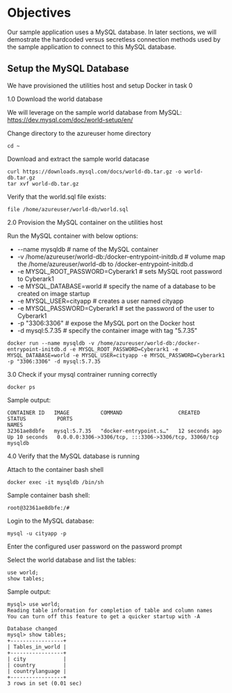 # Objectives
Our sample application uses a MySQL database.
In later sections, we will demostrate the hardcoded versus secretless connection methods used by the sample application to connect to this MySQL database.

## Setup the MySQL Database

We have provisioned the utilities host and setup Docker in task 0

1.0 Download the world database

We will leverage on the sample world database from MySQL: https://dev.mysql.com/doc/world-setup/en/

Change directory to the azureuser home directory
```console
cd ~
```

Download and extract the sample world datacase
```console
curl https://downloads.mysql.com/docs/world-db.tar.gz -o world-db.tar.gz
tar xvf world-db.tar.gz
```

Verify that the world.sql file exists:
```console
file /home/azureuser/world-db/world.sql
```

2.0 Provision the MySQL container on the utilities host

Run the MySQL container with below options:
- --name mysqldb # name of the MySQL container
- -v /home/azureuser/world-db:/docker-entrypoint-initdb.d # volume map the /home/azureuser/world-db to /docker-entrypoint-initdb.d
- -e MYSQL_ROOT_PASSWORD=Cyberark1 # sets MySQL root password to Cyberark1
- -e MYSQL_DATABASE=world # specify the name of a database to be created on image startup
- -e MYSQL_USER=cityapp # creates a user named cityapp
- -e MYSQL_PASSWORD=Cyberark1 # set the password of the user to Cyberark1
- -p "3306:3306" # expose the MySQL port on the Docker host
- -d mysql:5.7.35 # specify the container image with tag "5.7.35"

```console
docker run --name mysqldb -v /home/azureuser/world-db:/docker-entrypoint-initdb.d -e MYSQL_ROOT_PASSWORD=Cyberark1 -e MYSQL_DATABASE=world -e MYSQL_USER=cityapp -e MYSQL_PASSWORD=Cyberark1 -p "3306:3306" -d mysql:5.7.35
```

3.0 Check if your mysql contrainer running correctly

```console
docker ps
```

Sample output:
```console
CONTAINER ID   IMAGE          COMMAND                  CREATED          STATUS          PORTS                                                  NAMES
32361ae8dbfe   mysql:5.7.35   "docker-entrypoint.s…"   12 seconds ago   Up 10 seconds   0.0.0.0:3306->3306/tcp, :::3306->3306/tcp, 33060/tcp   mysqldb
```

4.0 Verify that the MySQL database is running

Attach to the container bash shell
```console
docker exec -it mysqldb /bin/sh
```

Sample container bash shell:
```console
root@32361ae8dbfe:/#
```

Login to the MySQL database:
```console
mysql -u cityapp -p
```
Enter the configured user password on the password prompt

Select the world database and list the tables:
```console
use world;
show tables;
```

Sample output:
```console
mysql> use world;
Reading table information for completion of table and column names
You can turn off this feature to get a quicker startup with -A

Database changed
mysql> show tables;
+-----------------+
| Tables_in_world |
+-----------------+
| city            |
| country         |
| countrylanguage |
+-----------------+
3 rows in set (0.01 sec)
```
